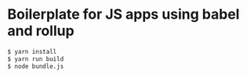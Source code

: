 # Boilerplate for JS apps using babel and rollup

```bash
$ yarn install
$ yarn run build
$ node bundle.js
```
